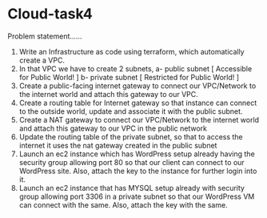 # Cloud-task4

Problem statement......
1. Write an Infrastructure as code using terraform, which automatically create a VPC.
2. In that VPC we have to create 2 subnets, a- public subnet [ Accessible for Public World! ] b- private subnet [ Restricted for Public World! ]
3. Create a public-facing internet gateway to connect our VPC/Network to the internet world and attach this gateway to our VPC.
4. Create a routing table for Internet gateway so that instance can connect to the outside world, update and associate it with the public subnet.
5. Create a NAT gateway to connect our VPC/Network to the internet world and attach this gateway to our VPC in the public network
6. Update the routing table of the private subnet, so that to access the internet it uses the nat gateway created in the public subnet
7. Launch an ec2 instance which has WordPress setup already having the security group allowing port 80 so that our client can connect to our WordPress site. Also, attach the key to the instance for further login into it.
8. Launch an ec2 instance that has MYSQL setup already with security group allowing port 3306 in a private subnet so that our WordPress VM can connect with the same. Also, attach the key with the same.
